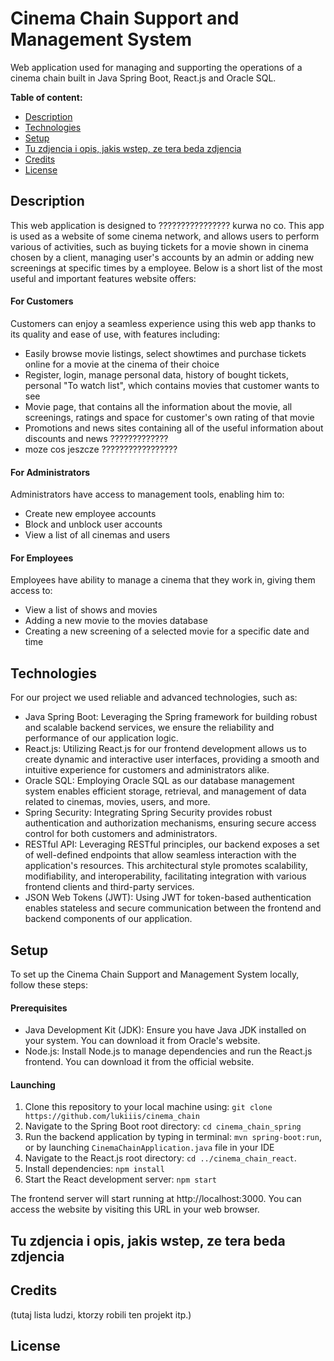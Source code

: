 # Cinema Chain Support and Management System

Web application used for managing and supporting the operations of a cinema chain built in Java Spring Boot, React.js and Oracle SQL.

 **Table of content:**

- [Description](#description)
- [Technologies](#technologies)
- [Setup](#setup)
- [Tu zdjencia i opis, jakis wstep, ze tera beda zdjencia](#tu-zdjencia-i-opis-jakis-wstep-ze-tera-beda-zdjencia)
- [Credits](#credits)
- [License](#license)

## Description

This web application is designed to ???????????????? kurwa no co. This app is used as a website of some cinema network, and allows users to perform various of activities, such as buying tickets for a movie shown in cinema chosen by a client, managing user's accounts by an admin or adding new screenings at specific times by a employee. Below is a short list of the most useful and important features website offers:

#### For Customers

Customers can enjoy a seamless experience using this web app thanks to its quality and ease of use, with features including:

- Easily browse movie listings, select showtimes and purchase tickets online for a movie at the cinema of their choice
- Register, login, manage personal data, history of bought tickets, personal "To watch list", which contains movies that customer wants to see
- Movie page, that contains all the information about the movie, all screenings, ratings and space for customer's own rating of that movie
- Promotions and news sites containing all of the useful information about discounts and news ?????????????
- moze cos jeszcze ?????????????????

#### For Administrators

Administrators have access to management tools, enabling him to:

- Create new employee accounts
- Block and unblock user accounts
- View a list of all cinemas and users

#### For Employees

Employees have ability to manage a cinema that they work in, giving them access to:

- View a list of shows and movies
- Adding a new movie to the movies database
- Creating a new screening of a selected movie for a specific date and time

## Technologies

For our project we used reliable and advanced technologies, such as:

- Java Spring Boot: Leveraging the Spring framework for building robust and scalable backend services, we ensure the reliability and performance of our application logic.
- React.js: Utilizing React.js for our frontend development allows us to create dynamic and interactive user interfaces, providing a smooth and intuitive experience for customers and administrators alike.
- Oracle SQL: Employing Oracle SQL as our database management system enables efficient storage, retrieval, and management of data related to cinemas, movies, users, and more.
- Spring Security: Integrating Spring Security provides robust authentication and authorization mechanisms, ensuring secure access control for both customers and administrators.
- RESTful API: Leveraging RESTful principles, our backend exposes a set of well-defined endpoints that allow seamless interaction with the application's resources. This architectural style promotes scalability, modifiability, and interoperability, facilitating integration with various frontend clients and third-party services.
- JSON Web Tokens (JWT): Using JWT for token-based authentication enables stateless and secure communication between the frontend and backend components of our application.

## Setup

To set up the Cinema Chain Support and Management System locally, follow these steps:

#### Prerequisites

- Java Development Kit (JDK): Ensure you have Java JDK installed on your system. You can download it from Oracle's website.
- Node.js: Install Node.js to manage dependencies and run the React.js frontend. You can download it from the official website.

#### Launching

1. Clone this repository to your local machine using: `git clone https://github.com/lukiiis/cinema_chain`
2. Navigate to the Spring Boot root directory: `cd cinema_chain_spring`
3. Run the backend application by typing in terminal: `mvn spring-boot:run`, or by launching `CinemaChainApplication.java` file in your IDE
4. Navigate to the React.js root directory: `cd ../cinema_chain_react`.
5. Install dependencies: `npm install`
6. Start the React development server: `npm start`

The frontend server will start running at http://localhost:3000. You can access the website by visiting this URL in your web browser.

## Tu zdjencia i opis, jakis wstep, ze tera beda zdjencia

## Credits

(tutaj lista ludzi, ktorzy robili ten projekt itp.)

## License
